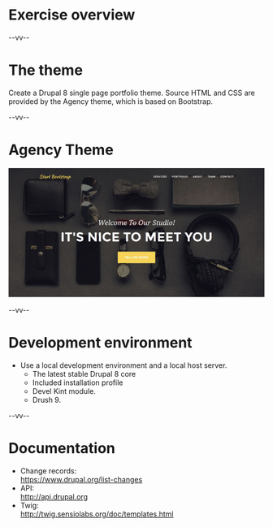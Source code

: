 # Exercise overview

--vv--

# The theme
Create a Drupal 8 single page portfolio theme. Source HTML and CSS are provided by the Agency theme, which is based on Bootstrap.

--vv--

# Agency Theme
![The Agency theme](lesson-1/slides/images/agency-theme.png)<!-- .element: style="width: 100%;" -->

--vv--

# Development environment
- Use a local development environment and a local host server.
  - The latest stable Drupal 8 core
  - Included installation profile
  - Devel Kint module.
  - Drush 9.

--vv--

# Documentation
- Change records: <br />https://www.drupal.org/list-changes
- API: <br />http://api.drupal.org
- Twig: <br />http://twig.sensiolabs.org/doc/templates.html
